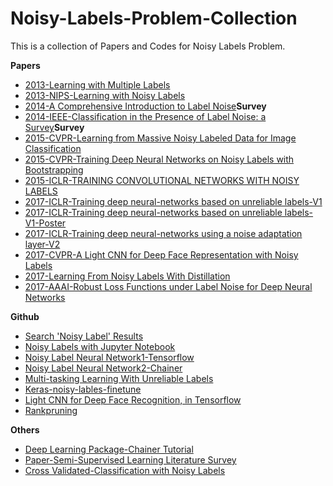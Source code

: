 # Noisy-Labels-Problem-Collection
This is a collection of Papers and Codes for Noisy Labels Problem. 


**Papers**
- [2013-Learning with Multiple Labels](https://papers.nips.cc/paper/2234-learning-with-multiple-labels.pdf)
- [2013-NIPS-Learning with Noisy Labels](https://papers.nips.cc/paper/5073-learning-with-noisy-labels.pdf)
- [2014-A Comprehensive Introduction to Label Noise](https://www.elen.ucl.ac.be/Proceedings/esann/esannpdf/es2014-10.pdf)**Survey**
- [2014-IEEE-Classification in the Presence of Label Noise: a Survey](https://pdfs.semanticscholar.org/2c8f/24f859bbbc4193d4d83645ef467bcf25adc2.pdf)**Survey**
- [2015-CVPR-Learning from Massive Noisy Labeled Data for Image Classification](https://www.ics.uci.edu/~yyang8/research/noisy-label/noisy-label-cvpr2015.pdf)
- [2015-CVPR-Training Deep Neural Networks on Noisy Labels with Bootstrapping](https://arxiv.org/abs/1412.6596)
- [2015-ICLR-TRAINING CONVOLUTIONAL NETWORKS WITH NOISY LABELS](https://arxiv.org/abs/1406.2080)
- [2017-ICLR-Training deep neural-networks based on unreliable labels-V1](http://ieeexplore.ieee.org/document/7472164/)
- [2017-ICLR-Training deep neural-networks based on unreliable labels-V1-Poster](https://alanbekker.files.wordpress.com/2016/03/icassp_poster.pdf)
- [2017-ICLR-Training deep neural-networks using a noise adaptation layer-V2](https://openreview.net/forum?id=H12GRgcxg)
- [2017-CVPR-A Light CNN for Deep Face Representation with Noisy Labels](https://arxiv.org/abs/1511.02683)
- [2017-Learning From Noisy Labels With Distillation](openaccess.thecvf.com/content_iccv_2017/html/Li_Learning_From_Noisy_ICCV_2017_paper.html)
- [2017-AAAI-Robust Loss Functions under Label Noise for Deep Neural Networks](https://arxiv.org/abs/1712.09482)

**Github**
- [Search 'Noisy Label' Results](https://github.com/search?p=1&q=noisy+label&type=Repositories&utf8=%E2%9C%93)
- [Noisy Labels with Jupyter  Notebook](https://github.com/udibr/noisy_labels)
- [Noisy Label Neural Network1-Tensorflow](https://github.com/EstherMaria/NoisyLabelNeuralNetwork)
- [Noisy Label Neural Network2-Chainer](https://github.com/Ryo-Ito/Noisy-Labels-Neural-Network)
- [Multi-tasking Learning With Unreliable Labels](https://github.com/debjitpaul/Multi-tasking_Learning_With_Unreliable_Labels)
- [Keras-noisy-lables-finetune](https://github.com/nagash91/keras-noisy-lables-finetune) 
- [Light CNN for Deep Face Recognition, in Tensorflow](https://github.com/yxu0611/Tensorflow-implementation-of-LCNN)
- [Rankpruning](https://github.com/cgnorthcutt/rankpruning)

**Others**
- [Deep Learning Package-Chainer Tutorial](https://docs.chainer.org/en/stable/tutorial/index.html)
- [Paper-Semi-Supervised Learning Literature Survey](http://pages.cs.wisc.edu/~jerryzhu/pub/ssl_survey.pdf)
- [Cross Validated-Classification with Noisy Labels](https://stats.stackexchange.com/questions/218656/classification-with-noisy-labels)
